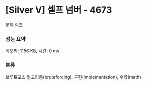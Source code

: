 # [Silver V] 셀프 넘버 - 4673 

[문제 링크](https://www.acmicpc.net/problem/4673) 

### 성능 요약

메모리: 1156 KB, 시간: 0 ms

### 분류

브루트포스 알고리즘(bruteforcing), 구현(implementation), 수학(math)

